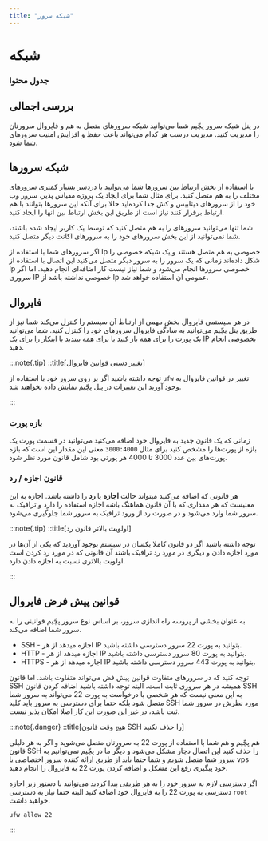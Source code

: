 ```yaml
---
title: "شبکه سرور"
---
```


# شبکه 

### جدول محتوا

## بررسی اجمالی

در پنل شبکه سرور پچّیم شما می‌توانید شبکه سرورهای متصل به هم و فایروال سرورتان را مدیریت کنید. مدیریت درست هر کدام می‌تواند باعث حفظ و افزایش امنیت سرورهای شما شود. 




## شبکه سرورها

با استفاده از بخش ارتباط بین سرورها شما می‌توانید با دردسر بسیار کمتری سرورهای مختلف را به هم متصل کنید. برای مثال شما برای ایجاد یک پروژه مقیاس پذیر، سرور وب خود را از سرورهای دیتابیس و کش جدا کرد‌ه‌اید حالا برای آنکه این سرورها بتوانند با هم ارتباط برقرار کنند نیاز است از طریق این بخش ارتباط بین انها را ایجاد کنید. 

شما تنها می‌توانید سرورهای را به هم متصل کنید که توسط یک کاربر ایجاد شده باشند، شما نمی‌توانید از این بخش سرورهای خود را به سرورهای اکانت دیگر متصل کنید.

اگر سرورهای شما با استفاده از Ip خصوصی به هم متصل هستند و یک شبکه خصوصی را شکل داده‌اند زمانی که یک سرور را به سرور دیگر متصل می‌کنید این اتصال با استفاده از Ip خصوصی سرورها انجام می‌شود و شما نیاز نیست کار اضافه‌ای انجام دهید. اما اگر سروری IP خصوصی نداشته باشد از Ip عمومی آن استفاده خواهد شد.

## فایروال 

در هر سیستمی فایروال بخش مهمی از ارتباط آن سیستم را کنترل می‌کند شما نیز از طریق پنل پچّیم می‌توانید به سادگی فایروال سرورهای خود را کنترل کنید. شما می‌توانید یک پورت را برای همه باز کنید یا برای همه ببندید یا اینکار را برای یک IP بخصوصی انجام دهید.

:::note{.tip}
::title[تغییر دستی قوانین فایروال]

توجه داشته باشید اگر بر روی سرور خود با استفاده از `ufw` تغییر در قوانین فایروال به وجود آورید این تغییرات در پنل پچّیم نمایش داده نخواهند شد.

:::

### بازه پورت

زمانی که یک قانون جدید به فایروال خود اضافه می‌کنید می‌توانید در قسمت پورت یک بازه از پورت‌ها را مشخص کنید برای مثال `3000:4000` معنی این مقدار این است که بازه پورت‌های بین عدد 3000 تا 4000 هر پورتی بود شامل قانون مورد نظر شود.

### قانون اجازه / رد

هر قانونی که اضافه می‌کنید میتواند حالت **اجازه** یا **رد** را داشته باشد. اجازه به این معنیست که هر مقداری که با آن قانون هماهنگ باشه اجازه استفاده را دارد و ترافیک به سرور شما وارد می‌شود و در صورت رد از ورود ترافیک به سرور شما جلوگیری می‌شود.

:::note{.tip}
::title[اولویت بالاتر قانون رد]

توجه داشته باشید اگر دو قانون کاملا یکسان در سیستم بوجود آوردید که یکی از آن‌ها در مورد اجازه دادن و دیگری در مورد رد ترافیک باشند آن قانونی که در مورد رد کردن است اولویت بالاتری نسبت به اجازه دادن دارد.

:::

## قوانین پیش فرض فایروال

به عنوان بخشی از پروسه راه اندازی سرور، بر اساس نوع سرور پچّیم قوانینی را به سرور شما اضافه می‌کند.

- SSH - اجازه میدهد از هر IP بتوانید به پورت 22 سرور دسترسی داشته باشید.
- HTTP - اجازه میدهد از هر IP بتوانید به پورت 80 سرور دسترسی داشته باشید.
- HTTPS - اجازه میدهد از هر IP بتوانید به پورت 443 سرور دسترسی داشته باشید. 

 توجه کنید که در سرورهای متفاوت قوانین پیش فض می‌تواند متفاوت باشد. اما قانون SSH همیشه در هر سروری ثابت است، البته توجه داشته باشید اضافه کردن قانون SSH به این معنی نیست که هر شخصی با درخواست به پورت 22 می‌تواند به سرور شما متصل شود بلکه حتما برای دسترسی به سرور باید کلید SSH مورد نظرش در سرور شما ثبت باشد، در غیر این صورت این کار اصلا امکان پذیر نیست.

:::note{.danger}
::title[هیچ وقت قانون SSH را حذف نکنید]

هم پچّیم و هم شما با استفاده از پورت 22 به سرورتان متصل می‌شوید و اگر به هر دلیلی قانون SSH را حذف کنید این اتصال دچار مشکل می‌شود و دیگر ما در پچّیم نمی‌توانیم به سرور شما متصل شویم و شما حتما باید از طریق ارائه کننده سرور اختصاصی یا vps خود پیگیری رفع این مشکل و اضافه کردن پورت 22 به فایروال را انجام دهید.

اگر دسترسی لازم به سرور خود را به هر طریقی پیدا کردید می‌توانید با دستور زیر اجازه دسترسی به پورت 22 را به فایروال خود اضافه کنید البته حتما نیاز به دسترسی `root` خواهید داشت.

```shell
ufw allow 22
```
:::
